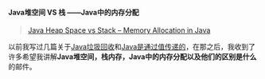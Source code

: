 #### Java堆空间 VS 栈 ——Java中的内存分配

> [Java Heap Space vs Stack – Memory Allocation in Java](https://www.journaldev.com/4098/java-heap-space-vs-stack-memory)

以前我写过几篇关于[Java垃圾回收](https://www.journaldev.com/2856/java-jvm-memory-model-memory-management-in-java)和[Java是通过值传递的](https://www.journaldev.com/3884/java-is-pass-by-value-and-not-pass-by-reference)，在那之后，我收到了许多希望我讲解**Java堆空间，栈内存，Java中的内存分配以及他们的区别是什么**的邮件。